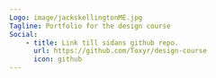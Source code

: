 ```yaml
---
Logo: image/jackskellingtonME.jpg
Tagline: Portfolio for the design course
Social:
    - title: Link till sidans github repo.
      url: https://github.com/Toxyr/design-course
      icon: github
---
```

